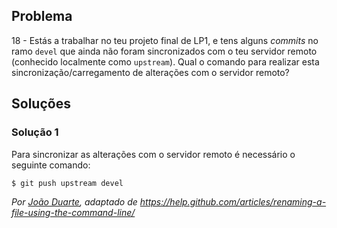 ## Problema

18 - Estás a trabalhar no teu projeto final de LP1, e tens alguns _commits_ no
ramo `devel` que ainda não foram sincronizados com o teu servidor remoto
(conhecido localmente como `upstream`). Qual o comando para realizar esta
sincronização/carregamento de alterações com o servidor remoto?

## Soluções

### Solução 1

Para sincronizar as alterações com o servidor remoto é necessário o seguinte
comando:

```
$ git push upstream devel
```

*Por [João Duarte](https://github.com/JoaoAlexandreDuarte), adaptado de
https://help.github.com/articles/renaming-a-file-using-the-command-line/*
